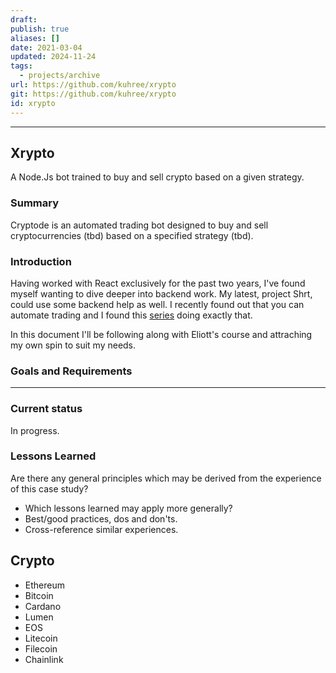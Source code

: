 ```yaml
---
draft: 
publish: true
aliases: []
date: 2021-03-04
updated: 2024-11-24
tags:
  - projects/archive
url: https://github.com/kuhree/xrypto
git: https://github.com/kuhree/xrypto
id: xrypto
---
```


---

## Xrypto

A Node.Js bot trained to buy and sell crypto based on a given strategy.

### Summary

Cryptode is an automated trading bot designed to buy and sell cryptocurrencies (tbd) based on a specified strategy (tbd).

### Introduction

Having worked with React exclusively for the past two years, I've found myself wanting to dive deeper into backend work. My latest, project Shrt, could use some backend help as well. I recently found out that you can automate trading and I found this [series](https://www.education-ecosystem.com/elliottminns/lK6rL-how-to-build-advanced-cryptocurrency-trading-bot-in-nodejs/Jp5yE-intro-video/) doing exactly that.

In this document I'll be following along with Eliott's course and attraching my own spin to suit my needs.

### Goals and Requirements

---

### Current status

In progress.

### Lessons Learned

Are there any general principles which may be derived from the experience of this case study?

- Which lessons learned may apply more generally?
- Best/good practices, dos and don'ts.
- Cross-reference similar experiences.

## Crypto

- Ethereum
- Bitcoin
- Cardano
- Lumen
- EOS
- Litecoin
- Filecoin
- Chainlink
